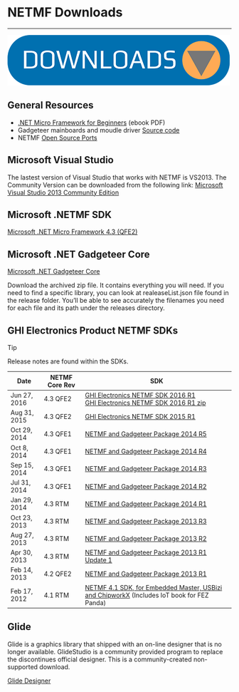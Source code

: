 # NETMF Downloads
---
![Downloads](../../software/tinyclr/images/download.png)

## General Resources
* [.NET Micro Framework for Beginners](http://files.ghielectronics.com/downloads/Documents/Guides/NETMF%20for%20Beginners.pdf) (ebook PDF)
* Gadgeteer mainboards and moudle driver [Source code](https://github.com/ghi-electronics/NETMF-Gadgeteer)
* NETMF [Open Source Ports](https://github.com/ghi-electronics/NETMF-Open-Firmware)

## Microsoft Visual Studio
The lastest version of Visual Studio that works with NETMF is VS2013.  The Community Version can be downloaded from the following link:
[Microsoft Visual Studio 2013 Community Edition](http://go.microsoft.com/fwlink/?LinkId=517284)

## Microsoft .NETMF SDK

 [Microsoft .NET Micro Framework 4.3 (QFE2)](http://files.ghielectronics.com/downloads/NETMF/SDKs/MS%20NETMF%20QFE2.zip) 

## Microsoft .NET Gadgeteer Core

[Microsoft .NET Gadgeteer Core](http://gadgeteer.codeplex.com/downloads/get/1519812)

Download the archived zip file. It contains everything you will need. If you need to find a specific library, you can look at realeaseList.json file found in the release folder. You’ll be able to see accurately the filenames you need for each file and its path under the releases directory.

## GHI Electronics Product NETMF SDKs
> [!Tip] 
>Release notes are found within the SDKs.

Date | NETMF Core Rev | SDK
--- | --- | ---
Jun 27, 2016 | 4.3 QFE2 | [GHI Electronics NETMF SDK 2016 R1](http://files.ghielectronics.com/downloads/NETMF/SDKs/GHI%20Electronics%20NETMF%20SDK%202016%20R1.exe)<br />[GHI Electronics NETMF SDK 2016 R1 zip](http://files.ghielectronics.com/downloads/NETMF/SDKs/GHI%20Electronics%20NETMF%20SDK%202016%20R1.zip)
Aug 31, 2015 | 4.3 QFE2 | [GHI Electronics NETMF SDK 2015 R1](http://files.ghielectronics.com/downloads/NETMF/SDKs/GHI%20Electronics%20NETMF%20SDK%202015%20R1.exe)
Oct 29, 2014 | 4.3 QFE1 | [NETMF and Gadgeteer Package 2014 R5](http://files.ghielectronics.com/downloads/NETMF/SDKs/NETMF%20and%20Gadgeteer%20Package%202014%20R5.exe)
Oct 8, 2014 | 4.3 QFE1 | [NETMF and Gadgeteer Package 2014 R4](http://files.ghielectronics.com/downloads/NETMF/SDKs/NETMF%20and%20Gadgeteer%20Package%202014%20R4.exe)
Sep 15, 2014 | 4.3 QFE1 | [NETMF and Gadgeteer Package 2014 R3](http://files.ghielectronics.com/downloads/NETMF/SDKs/NETMF%20and%20Gadgeteer%20Package%202014%20R3.exe)
Jul 31, 2014 | 4.3 QFE1 | [NETMF and Gadgeteer Package 2014 R2](http://files.ghielectronics.com/downloads/NETMF/SDKs/NETMF%20and%20Gadgeteer%20Package%202014%20R2.exe)
Jan 29, 2014 | 4.3 RTM | [NETMF and Gadgeteer Package 2014 R1](http://files.ghielectronics.com/downloads/NETMF/SDKs/NETMF%20and%20Gadgeteer%20Package%202014%20R1.zip)
Oct 23, 2013 | 4.3 RTM | [NETMF and Gadgeteer Package 2013 R3](http://files.ghielectronics.com/downloads/NETMF/SDKs/NETMF%20and%20Gadgeteer%20Package%202013%20R3.zip)
Aug 27, 2013 | 4.3 RTM | [NETMF and Gadgeteer Package 2013 R2](http://files.ghielectronics.com/downloads/NETMF/SDKs/NETMF%20and%20Gadgeteer%20Package%202013%20R2.zip)
Apr 30, 2013 | 4.3 RTM | [NETMF and Gadgeteer Package 2013 R1 Update 1](http://files.ghielectronics.com/downloads/NETMF/SDKs/NETMF%20and%20Gadgeteer%20Package%202013%20R1%20Update1.zip)
Feb 14, 2013 | 4.2 QFE2 | [NETMF and Gadgeteer Package 2013 R1](http://files.ghielectronics.com/downloads/NETMF/SDKs/NETMF%20and%20Gadgeteer%20Package%202013%20R1.zip)
Feb 17, 2012 | 4.1 RTM | [NETMF 4.1 SDK, for Embedded Master, USBizi and ChipworkX](https://ghistorage.blob.core.windows.net/downloads/NETMF/SDKs/NETMF%204.1%20SDK.zip) (Includes IoT book for FEZ Panda)

## Glide
Glide is a graphics library that shipped with an on-line designer that is no longer available. GlideStudio is a community provided program to replace the discontinues official designer.
This is a community-created non-supported download.

[Glide Designer](http://files.ghielectronics.com/downloads/NETMF/GlideStudioBeta30.zip)
